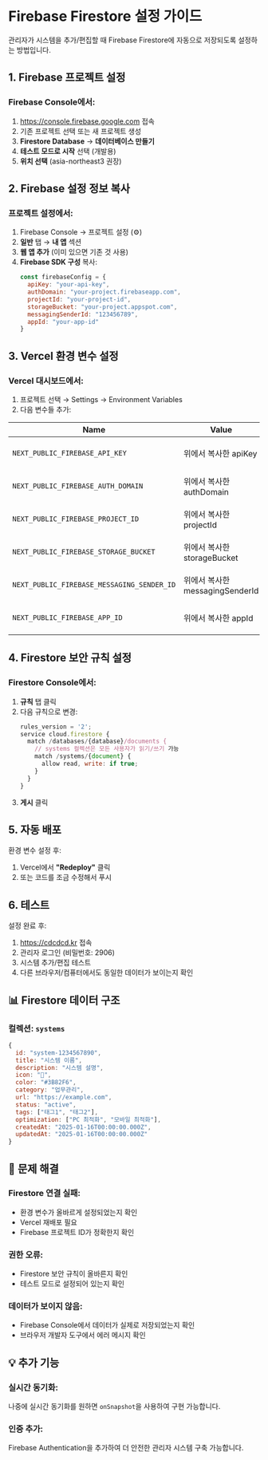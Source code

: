 # Firebase Firestore 설정 가이드

관리자가 시스템을 추가/편집할 때 Firebase Firestore에 자동으로 저장되도록 설정하는 방법입니다.

## 1. Firebase 프로젝트 설정

### **Firebase Console에서:**
1. https://console.firebase.google.com 접속
2. 기존 프로젝트 선택 또는 새 프로젝트 생성
3. **Firestore Database** → **데이터베이스 만들기**
4. **테스트 모드로 시작** 선택 (개발용)
5. **위치 선택** (asia-northeast3 권장)

## 2. Firebase 설정 정보 복사

### **프로젝트 설정에서:**
1. Firebase Console → 프로젝트 설정 (⚙️)
2. **일반** 탭 → **내 앱** 섹션
3. **웹 앱 추가** (이미 있으면 기존 것 사용)
4. **Firebase SDK 구성** 복사:
   ```javascript
   const firebaseConfig = {
     apiKey: "your-api-key",
     authDomain: "your-project.firebaseapp.com",
     projectId: "your-project-id",
     storageBucket: "your-project.appspot.com",
     messagingSenderId: "123456789",
     appId: "your-app-id"
   }
   ```

## 3. Vercel 환경 변수 설정

### **Vercel 대시보드에서:**
1. 프로젝트 선택 → Settings → Environment Variables
2. 다음 변수들 추가:

| Name | Value | Environment |
|------|-------|-------------|
| `NEXT_PUBLIC_FIREBASE_API_KEY` | 위에서 복사한 apiKey | Production, Preview, Development |
| `NEXT_PUBLIC_FIREBASE_AUTH_DOMAIN` | 위에서 복사한 authDomain | Production, Preview, Development |
| `NEXT_PUBLIC_FIREBASE_PROJECT_ID` | 위에서 복사한 projectId | Production, Preview, Development |
| `NEXT_PUBLIC_FIREBASE_STORAGE_BUCKET` | 위에서 복사한 storageBucket | Production, Preview, Development |
| `NEXT_PUBLIC_FIREBASE_MESSAGING_SENDER_ID` | 위에서 복사한 messagingSenderId | Production, Preview, Development |
| `NEXT_PUBLIC_FIREBASE_APP_ID` | 위에서 복사한 appId | Production, Preview, Development |

## 4. Firestore 보안 규칙 설정

### **Firestore Console에서:**
1. **규칙** 탭 클릭
2. 다음 규칙으로 변경:
   ```javascript
   rules_version = '2';
   service cloud.firestore {
     match /databases/{database}/documents {
       // systems 컬렉션은 모든 사용자가 읽기/쓰기 가능
       match /systems/{document} {
         allow read, write: if true;
       }
     }
   }
   ```
3. **게시** 클릭

## 5. 자동 배포

환경 변수 설정 후:
1. Vercel에서 **"Redeploy"** 클릭
2. 또는 코드를 조금 수정해서 푸시

## 6. 테스트

설정 완료 후:
1. https://cdcdcd.kr 접속
2. 관리자 로그인 (비밀번호: 2906)
3. 시스템 추가/편집 테스트
4. 다른 브라우저/컴퓨터에서도 동일한 데이터가 보이는지 확인

## 📊 Firestore 데이터 구조

### **컬렉션: `systems`**
```javascript
{
  id: "system-1234567890",
  title: "시스템 이름",
  description: "시스템 설명",
  icon: "📅",
  color: "#3B82F6",
  category: "업무관리",
  url: "https://example.com",
  status: "active",
  tags: ["태그1", "태그2"],
  optimization: ["PC 최적화", "모바일 최적화"],
  createdAt: "2025-01-16T00:00:00.000Z",
  updatedAt: "2025-01-16T00:00:00.000Z"
}
```

## 🔧 문제 해결

### **Firestore 연결 실패:**
- 환경 변수가 올바르게 설정되었는지 확인
- Vercel 재배포 필요
- Firebase 프로젝트 ID가 정확한지 확인

### **권한 오류:**
- Firestore 보안 규칙이 올바른지 확인
- 테스트 모드로 설정되어 있는지 확인

### **데이터가 보이지 않음:**
- Firebase Console에서 데이터가 실제로 저장되었는지 확인
- 브라우저 개발자 도구에서 에러 메시지 확인

## 💡 추가 기능

### **실시간 동기화:**
나중에 실시간 동기화를 원하면 `onSnapshot`을 사용하여 구현 가능합니다.

### **인증 추가:**
Firebase Authentication을 추가하여 더 안전한 관리자 시스템 구축 가능합니다.

